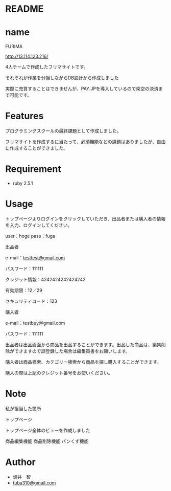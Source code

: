 # README

# name

FURIMA

http://13.114.123.216/

4人チームで作成したフリマサイトです。

それぞれが作業を分担しながらDB設計から作成しました

実際に売買することはできませんが、PAY.JPを導入しているので架空の決済まで可能です。
 
# Features
 
プログラミングスクールの最終課題として作成しました。

フリマサイトを作成するに当たって、必須機能などの課題はありましたが、自由に作成することができました。
 
# Requirement
 
* ruby 2.5.1
 
# Usage

トップページよりログインをクリックしていただき、出品者または購入者の情報を入力、ログインしてください。

user：hoge
pass：fuga
 
出品者

e-mail：testtest@gmail.com

パスワード：111111

クレジット情報：4242424242424242

有効期限：12／29

セキュリティコード：123

購入者

e-mail：testbuy＠gmail.com

パスワード：111111 

出品者は出品画面から商品を出品することができます。出品した商品は、編集削除ができますので誤登録した場合は編集策書をお願いします。

購入者は商品検索、カテゴリー検索から商品を探し購入することができます。

購入の際は上記のクレジット番号をお使いください。
# Note
 
私が担当した箇所

トップページ

トップページ全体のビューを作成しました

商品編集機能
商品削除機能
パンくず機能

 
# Author
 

* 坂井　智
* tuba310@gmail.com
